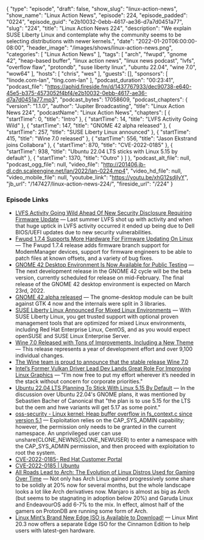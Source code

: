 {
  "type": "episode",
  "draft": false,
  "show_slug": "linux-action-news",
  "show_name": "Linux Action News",
  "episode": 224,
  "episode_padded": "0224",
  "episode_guid": "e2b10032-0ebb-4617-ae36-d7a7d0451a77",
  "slug": "224",
  "title": "Linux Action News 224",
  "description": "We explain SUSE Liberty Linux and contemplate why the community seems to be selecting distributions with newer kernels.",
  "date": "2022-01-20T06:00:00-08:00",
  "header_image": "/images/shows/linux-action-news.png",
  "categories": [
    "Linux Action News"
  ],
  "tags": [
    "arch",
    "fwupd",
    "gnome 42",
    "heap-based buffer",
    "linux action news",
    "linux news podcast",
    "lvfs",
    "overflow flaw",
    "protondb",
    "suse liberty linux",
    "ubuntu 22.04",
    "wine 7.0",
    "wow64"
  ],
  "hosts": [
    "chris",
    "wes"
  ],
  "guests": [],
  "sponsors": [
    "linode.com-lan",
    "ting.com-lan"
  ],
  "podcast_duration": "00:23:41",
  "podcast_file": "https://aphid.fireside.fm/d/1437767933/dec90738-e640-45e5-b375-4573052f4bf4/e2b10032-0ebb-4617-ae36-d7a7d0451a77.mp3",
  "podcast_bytes": 17058609,
  "podcast_chapters": {
    "version": "1.1.0",
    "author": "Jupiter Broadcasting",
    "title": "Linux Action News 224",
    "podcastName": "Linux Action News",
    "chapters": [
      {
        "startTime": 0,
        "title": "Intro"
      },
      {
        "startTime": 14,
        "title": "LVFS Activity Going Wild"
      },
      {
        "startTime": 147,
        "title": "GNOME 42 alpha released"
      },
      {
        "startTime": 257,
        "title": "SUSE Liberty Linux announced"
      },
      {
        "startTime": 415,
        "title": "Wine 7.0 released"
      },
      {
        "startTime": 556,
        "title": "Jason Ekstrand joins Collabora"
      },
      {
        "startTime": 870,
        "title": "CVE-2022-0185"
      },
      {
        "startTime": 938,
        "title": "Ubuntu 22.04 LTS sticks with Linux 5.15 by default"
      },
      {
        "startTime": 1370,
        "title": "Outro"
      }
    ]
  },
  "podcast_alt_file": null,
  "podcast_ogg_file": null,
  "video_file": "http://201406.jb-dl.cdn.scaleengine.net/lan/2022/lan-0224.mp4",
  "video_hd_file": null,
  "video_mobile_file": null,
  "youtube_link": "https://youtu.be/xhG12sdjIyY",
  "jb_url": "/147427/linux-action-news-224/",
  "fireside_url": "/224"
}


### Episode Links

  * [LVFS Activity Going Wild Ahead Of New Security Disclosure Requiring Firmware Update](https://www.phoronix.com/scan.php?page=news_item&px=LVFS-Goes-Wild-Jan-2022 "LVFS Activity Going Wild Ahead Of New Security Disclosure Requiring Firmware Update") — Last summer LVFS shot up with activity and when that huge uptick in LVFS activity occurred it ended up being due to Dell BIOS/UEFI updates due to new security vulnerabilities.
  * [Fwupd 1.7.4 Supports More Hardware For Firmware Updating On Linux](https://www.phoronix.com/scan.php?page=news_item&px=Fwupd-1.7.4-Released "Fwupd 1.7.4 Supports More Hardware For Firmware Updating On Linux") — The Fwupd 1.7.4 release adds firmware branch support for ModemManager devices, support for firmware engineers to be able to patch files at known offsets, and a variety of bug fixes.
  * [GNOME 42 Desktop Environment Is Now Available for Public Testing](https://9to5linux.com/gnome-42-desktop-environment-is-now-available-for-public-testing "GNOME 42 Desktop Environment Is Now Available for Public Testing") — The next development release in the GNOME 42 cycle will be the beta version, currently scheduled for release on mid-February. The final release of the GNOME 42 desktop environment is expected on March 23rd, 2022.
  * [GNOME 42.alpha released](https://mail.gnome.org/archives/devel-announce-list/2022-January/msg00004.html "GNOME 42.alpha released") — The gnome-desktop module can be built against GTK 4 now and the internals were split in 3 libraries.
  * [SUSE Liberty Linux Announced For Mixed Linux Environments](https://www.phoronix.com/scan.php?page=news_item&px=SUSE-Liberty-Linux "SUSE Liberty Linux Announced For Mixed Linux Environments") — With SUSE Liberty Linux, you get trusted support with optional proven management tools that are optimized for mixed Linux environments, including Red Hat Enterprise Linux, CentOS, and as you would expect openSUSE and SUSE Linux Enterprise Server.
  * [Wine 7.0 Released with Tons of Improvements, Including a New Theme](https://www.omgubuntu.co.uk/2022/01/wine-7-0-released-with-tons-of-improvements-including-a-new-theme "Wine 7.0 Released with Tons of Improvements, Including a New Theme") — This release represents a year of development effort and over 9,100 individual changes.
  * [The Wine team is proud to announce that the stable release Wine 7.0](https://www.winehq.org/announce/7.0 "The Wine team is proud to announce that the stable release Wine 7.0")
  * [Intel’s Former Vulkan Driver Lead Dev Lands Great Role For Improving Linux Graphics](https://www.phoronix.com/scan.php?page=news_item&px=Ekstrand-New-Job "Intel’s Former Vulkan Driver Lead Dev Lands Great Role For Improving Linux Graphics") — "I’m now free to put my effort wherever it’s needed in the stack without concern for corporate priorities."
  * [Ubuntu 22.04 LTS Planning To Stick With Linux 5.15 By Default](https://www.phoronix.com/scan.php?page=news_item&px=Ubuntu-22.04-LTS-Linux-5.15 "Ubuntu 22.04 LTS Planning To Stick With Linux 5.15 By Default") — In the discussion over Ubuntu 22.04's GNOME plans, it was mentioned by Sebastien Bacher of Canonical that "the plan is to use 5.15 for the LTS but the oem and hwe variants will get 5.17 as some point."
  * [oss-security - Linux kernel: Heap buffer overflow in fs_context.c since version 5.1](https://www.openwall.com/lists/oss-security/2022/01/18/7 "oss-security - Linux kernel: Heap buffer overflow in fs_context.c since version 5.1") — Exploitation relies on the CAP_SYS_ADMIN capability; however, the permission only needs to be granted in the current namespace. An unprivileged user can use unshare(CLONE_NEWNS|CLONE_NEWUSER) to enter a namespace with the CAP_SYS_ADMIN permission, and then proceed with exploitation to root the system.
  * [CVE-2022-0185- Red Hat Customer Portal](https://access.redhat.com/security/cve/cve-2022-0185 "CVE-2022-0185- Red Hat Customer Portal")
  * [CVE-2022-0185 | Ubuntu](https://ubuntu.com/security/CVE-2022-0185 "CVE-2022-0185 | Ubuntu")
  * [All Roads Lead to Arch: The Evolution of Linux Distros Used for Gaming Over Time](https://boilingsteam.com/all-roads-lead-to-arch-the-evolution-of-linux-distros-used-for-gaming-over-time/ "All Roads Lead to Arch: The Evolution of Linux Distros Used for Gaming Over Time") — Not only has Arch Linux gained progressively some share to be solidly at 20% now for several months, but the whole landscape looks a lot like Arch derivatives now. Manjaro is almost as big as Arch (but seems to be stagnating in adoption below 20%) and Garuda Linux and EndeavourOS add 6-7% to the mix. In effect, almost half of the gamers on ProtonDB are running some form of Arch.
  * [Linux Mint’s Brand New Edge ISO is Available to Download!](https://news.itsfoss.com/linux-mint-20-3-edge-iso/ "Linux Mint’s Brand New Edge ISO is Available to Download!") — Linux Mint 20.3 now offers a separate Edge ISO for the Cinnamon Edition to help users with latest-gen hardware.



